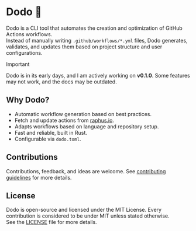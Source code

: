 # Dodo 🦤

Dodo is a CLI tool that automates the creation and optimization of GitHub Actions workflows.  
Instead of manually writing `.github/workflows/*.yml` files, Dodo generates, validates, and updates them based on project structure and user configurations.

> [!IMPORTANT]
> Dodo is in its early days, and I am actively working on **v0.1.0**. Some features may not work, and the docs may be outdated. 

## Why Dodo?
- Automatic workflow generation based on best practices.
- Fetch and update actions from [raphus.io](https://github.com/dodomatic/raphus.io/).
- Adapts workflows based on language and repository setup.
- Fast and reliable, built in Rust.
- Configurable via `dodo.toml`.

## Contributions

Contributions, feedback, and ideas are welcome. See [contributing guidelines](CONTRIBUTING.md) for more details.

## License

Dodo is open-source and licensed under the MIT License. Every contribution is considered to be under MIT unless stated otherwise.  
See the [LICENSE](LICENSE) file for more details.
